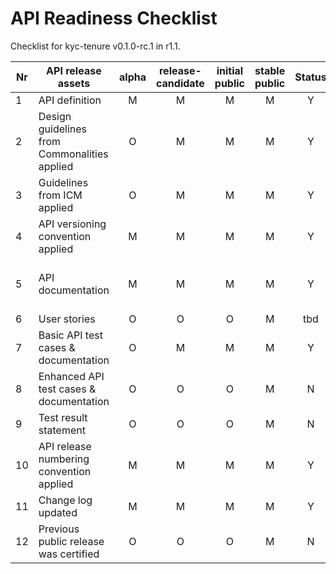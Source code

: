 # API Readiness Checklist

Checklist for kyc-tenure v0.1.0-rc.1 in r1.1.

| Nr | API release assets  | alpha | release-candidate |  initial<br>public | stable<br> public | Status | Reference information |
|----|----------------------------------------------|:-----:|:-----------------:|:-------:|:------:|:----:|:----:|
|  1 | API definition                               |   M   |         M         |    M    |    M   |  Y   | [relative link](/code/API_definitions/kyc-tenure.yaml) |
|  2 | Design guidelines from Commonalities applied |   O   |         M         |    M    |    M   |  Y   | [r1.1](https://github.com/camaraproject/Commonalities/releases/tag/r1.1) |
|  3 | Guidelines from ICM applied                  |   O   |         M         |    M    |    M   |  Y   | [r1.1](https://github.com/camaraproject/IdentityAndConsentManagement/releases/tag/r1.1) |
|  4 | API versioning convention applied            |   M   |         M         |    M    |    M   |  Y   |   |
|  5 | API documentation                            |   M   |         M         |    M    |    M   |  Y   | Embedded documentation into API spec [relative link](/code/API_definitions/kyc-tenure.yaml) |
|  6 | User stories                                 |   O   |         O         |    O    |    M   |  tbd |   |
|  7 | Basic API test cases & documentation         |   O   |         M         |    M    |    M   |  Y   | [relative link](/code/Test_definitions/kyc-tenure.feature) |
|  8 | Enhanced API test cases & documentation      |   O   |         O         |    O    |    M   |  N   |   |
|  9 | Test result statement                        |   O   |         O         |    O    |    M   |  N   |   |
| 10 | API release numbering convention applied     |   M   |         M         |    M    |    M   |  Y   |   |
| 11 | Change log updated                           |   M   |         M         |    M    |    M   |  Y   | [relative link](/CHANGELOG.md) |
| 12 | Previous public release was certified        |   O   |         O         |    O    |    M   |  N   |   |
